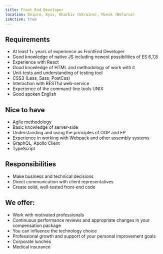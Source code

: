 ```yaml
---
title: Front End Developer
location: Dnipro, Kyiv, Kharkiv (Ukraine), Minsk (Belarus)
isActive: true
---
```

## Requirements

* At least 1+ years of experience as FrontEnd Developer
* Good knowledge of native JS including newest possibilities of ES 6,7,8
* Experience with React
* Good knowledge of HTML and methodology of work with it
* Unit-tests and understanding of testing tool
* CSS3 (Less, Sass, PostCss)
* Interaction with RESTful web-service
* Experience of the command-line tools UNIX
* Good spoken English

## Nice to have

* Agile methodology
* Basic knowledge of server-side
* Understanding and using the principles of OOP and FP
* Experience in working with Webpack and other assembly systems
* GraphQL, Apollo Client
* TypeScript

## Responsibilities

* Make business and technical decisions
* Direct communication with client representatives
* Create solid, well-tested front-end code

## We offer:

* Work with motivated professionals
* Continuous performance reviews and appropriate changes in your compensation
  package
* You can influence the technology choice
* Professional growth and support of your personal improvement goals
* Corporate lunches
* Medical insurance